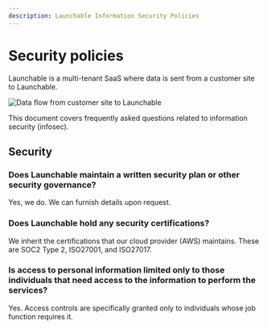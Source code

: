 ```yaml
---
description: Launchable Information Security Policies
---
```


# Security policies

Launchable is a multi-tenant SaaS where data is sent from a customer site to Launchable.

![Data flow from customer site to Launchable](../.gitbook/assets/data-flow.png)

This document covers frequently asked questions related to information security (infosec).

## Security

### Does Launchable maintain a written security plan or other security governance?

Yes, we do. We can furnish details upon request.

### Does Launchable hold any security certifications?

We inherit the certifications that our cloud provider (AWS) maintains. These are SOC2 Type 2, ISO27001, and ISO27017.

### Is access to personal information limited only to those individuals that need access to the information to perform the services?

Yes. Access controls are specifically granted only to individuals whose job function requires it.
